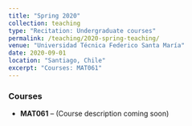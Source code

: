 ```yaml
---
title: "Spring 2020"
collection: teaching
type: "Recitation: Undergraduate courses"
permalink: /teaching/2020-spring-teaching/
venue: "Universidad Técnica Federico Santa María"
date: 2020-09-01
location: "Santiago, Chile"
excerpt: "Courses: MAT061"
---
```


### Courses

- **MAT061** – (Course description coming soon)


